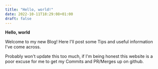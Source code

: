 ```yaml
---
title: "Hello, world!"
date: 2022-10-11T18:29:08+01:00
draft: false
---
```


**Hello, world**

Welcome to my new Blog! Here I'll post some Tips and useful information I've come across.

Probably won't update this too much, if I'm being honest this website is a poor excuse for me to get my Commits and PR/Merges up on github.
